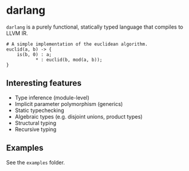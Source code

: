 # darlang

`darlang` is a purely functional, statically typed language that compiles to LLVM IR.

    # A simple implementation of the euclidean algorithm.
    euclid(a, b) -> {
        is(b, 0) : a;
               * : euclid(b, mod(a, b));
    }

## Interesting features

- Type inference (module-level)
- Implicit parameter polymorphism (generics)
- Static typechecking
- Algebraic types (e.g. disjoint unions, product types)
- Structural typing
- Recursive typing

## Examples

See the `examples` folder.
